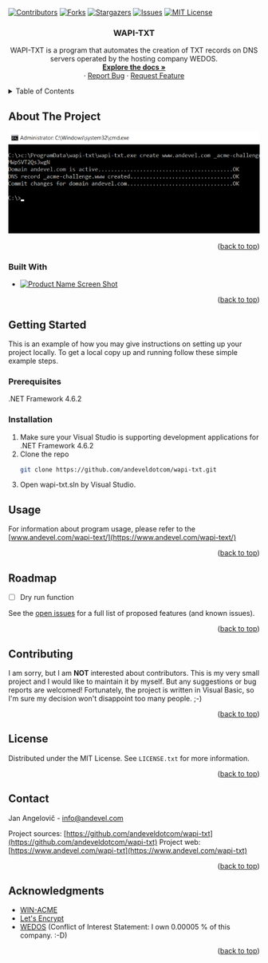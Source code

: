 <!-- Improved compatibility of back to top link: See: https://github.com/othneildrew/Best-README-Template/pull/73 -->
<a name="readme-top"></a>
<!--
*** Thanks for checking out the Best-README-Template. If you have a suggestion
*** that would make this better, please fork the repo and create a pull request
*** or simply open an issue with the tag "enhancement".
*** Don't forget to give the project a star!
*** Thanks again! Now go create something AMAZING! :D
-->



<!-- PROJECT SHIELDS -->
<!--
*** I'm using markdown "reference style" links for readability.
*** Reference links are enclosed in brackets [ ] instead of parentheses ( ).
*** See the bottom of this document for the declaration of the reference variables
*** for contributors-url, forks-url, etc. This is an optional, concise syntax you may use.
*** https://www.markdownguide.org/basic-syntax/#reference-style-links
-->
[![Contributors][contributors-shield]][contributors-url]
[![Forks][forks-shield]][forks-url]
[![Stargazers][stars-shield]][stars-url]
[![Issues][issues-shield]][issues-url]
[![MIT License][license-shield]][license-url]




<!-- PROJECT LOGO -->


<h3 align="center">WAPI-TXT</h3>

  <p align="center">
    WAPI-TXT is a program that automates the creation of TXT records on DNS servers operated by the hosting company WEDOS.
    <br />
    <a href="https://github.com/andeveldotcom/wapi-txt"><strong>Explore the docs »</strong></a>
    <br />
    ·
    <a href="https://github.com/andeveldotcom/wapi-txt/issues">Report Bug</a>
    ·
    <a href="https://github.com/andeveldotcom/wapi-txt/issues">Request Feature</a>
  </p>
</div>



<!-- TABLE OF CONTENTS -->
<details>
  <summary>Table of Contents</summary>
  <ol>
    <li>
      <a href="#about-the-project">About The Project</a>
      <ul>
        <li><a href="#built-with">Built With</a></li>wapi-txt
      </ul>
    </li>
    <li>
      <a href="#getting-started">Getting Started</a>
      <ul>
        <li><a href="#prerequisites">Prerequisites</a></li>
        <li><a href="#installation">Installation</a></li>
      </ul>
    </li>
    <li><a href="#usage">Usage</a></li>
    <li><a href="#roadmap">Roadmap</a></li>
    <li><a href="#contributing">Contributing</a></li>
    <li><a href="#license">License</a></li>
    <li><a href="#contact">Contact</a></li>
    <li><a href="#acknowledgments">Acknowledgments</a></li>
  </ol>
</details>



<!-- ABOUT THE PROJECT -->
## About The Project

[![Product Name Screen Shot][product-screenshot]](https://example.com)



<p align="right">(<a href="#readme-top">back to top</a>)</p>



### Built With

* [![Product Name Screen Shot][net-shield]]([net-url])


<p align="right">(<a href="#readme-top">back to top</a>)</p>



<!-- GETTING STARTED -->
## Getting Started

This is an example of how you may give instructions on setting up your project locally.
To get a local copy up and running follow these simple example steps.

### Prerequisites

.NET Framework 4.6.2

### Installation

1. Make sure your Visual Studio is supporting development applications for .NET Framework 4.6.2
2. Clone the repo
   ```sh
   git clone https://github.com/andeveldotcom/wapi-txt.git
   ```
3. Open wapi-txt.sln by Visual Studio.
   



<!-- USAGE EXAMPLES -->
## Usage

For information about program usage, please refer to the [www.andevel.com/wapi-text/](https://www.andevel.com/wapi-text/)

<p align="right">(<a href="#readme-top">back to top</a>)</p>



<!-- ROADMAP -->
## Roadmap

- [ ] Dry run function


See the [open issues](https://github.com/andeveldotcom/wapi-txt/issues) for a full list of proposed features (and known issues).

<p align="right">(<a href="#readme-top">back to top</a>)</p>



<!-- CONTRIBUTING -->
## Contributing

I am sorry, but I am **NOT** interested about contributors. This is my very small project and I would like to maintain it by myself. But any suggestions or bug reports are welcomed! Fortunately, the project is written in Visual Basic, so I'm sure my decision won't disappoint too many people. ;-)


<p align="right">(<a href="#readme-top">back to top</a>)</p>



<!-- LICENSE -->
## License

Distributed under the MIT License. See `LICENSE.txt` for more information.

<p align="right">(<a href="#readme-top">back to top</a>)</p>



<!-- CONTACT -->
## Contact

Jan Angelovič - [info@andevel.com](mailto:info@andevel.com)

Project sources: [https://github.com/andeveldotcom/wapi-txt](https://github.com/andeveldotcom/wapi-txt)
Project web: [https://www.andevel.com/wapi-txt](https://www.andevel.com/wapi-txt)

<p align="right">(<a href="#readme-top">back to top</a>)</p>



<!-- ACKNOWLEDGMENTS -->
## Acknowledgments

* [WIN-ACME](https://www.win-acme.com/)
* [Let's Encrypt](https://letsencrypt.org/)
* [WEDOS](https://www.wedos.com/) (Conflict of Interest Statement: I own 0.00005 % of this company. :-D)

<p align="right">(<a href="#readme-top">back to top</a>)</p>



<!-- MARKDOWN LINKS & IMAGES -->
<!-- https://www.markdownguide.org/basic-syntax/#reference-style-links -->
[contributors-shield]: https://img.shields.io/github/contributors/andeveldotcom/wapi-txt.svg?style=for-the-badge
[contributors-url]: https://github.com/andeveldotcom/wapi-txt/graphs/contributors
[forks-shield]: https://img.shields.io/github/forks/andeveldotcom/wapi-txt.svg?style=for-the-badge
[forks-url]: https://github.com/andeveldotcom/wapi-txt/network/members
[stars-shield]: https://img.shields.io/github/stars/andeveldotcom/wapi-txt.svg?style=for-the-badge
[stars-url]: https://github.com/andeveldotcom/wapi-txt/stargazers
[issues-shield]: https://img.shields.io/github/issues/andeveldotcom/wapi-txt.svg?style=for-the-badge
[issues-url]: https://github.com/andeveldotcom/wapi-txt/issues
[license-shield]: https://img.shields.io/github/license/andeveldotcom/wapi-txt.svg?style=for-the-badge
[license-url]: https://github.com/andeveldotcom/wapi-txt/blob/master/LICENSE.txt
[product-screenshot]: images/WAPI-TXT-screen-detail.png
[net-shield]: https://img.shields.io/badge/.NET-Framework%204.6.2-blue
[net-url]: https://dotnet.microsoft.com/en-us/download/dotnet-framework/net462

